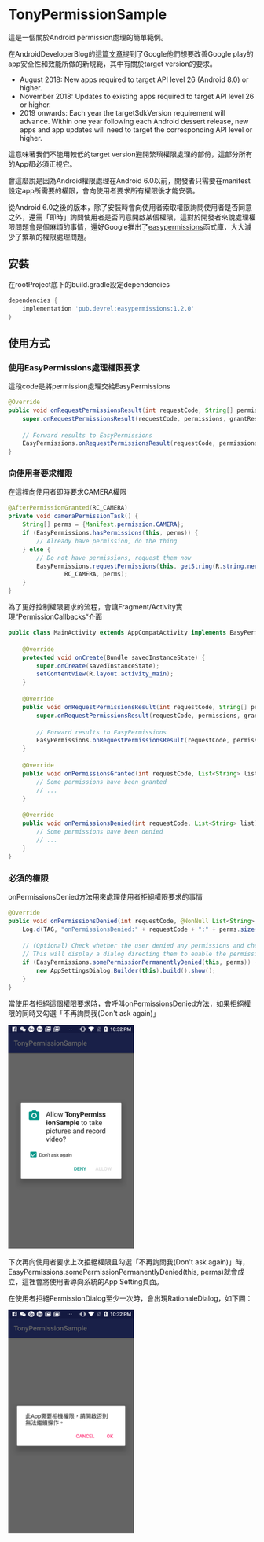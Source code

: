 # TonyPermissionSample

這是一個關於Android permission處理的簡單範例。

在AndroidDeveloperBlog的[這篇文章](https://android-developers.googleblog.com/2017/12/improving-app-security-and-performance.html)提到了Google他們想要改善Google play的app安全性和效能所做的新規範，其中有關於target version的要求。

  * August 2018: New apps required to target API level 26 (Android 8.0) or higher.
  * November 2018: Updates to existing apps required to target API level 26 or higher.
  * 2019 onwards: Each year the targetSdkVersion requirement will advance. Within one year following each Android dessert release, new apps and app updates will need to target the corresponding API level or higher.

這意味著我們不能用較低的target version避開繁瑣權限處理的部份，這部分所有的App都必須正視它。

會這麼說是因為Android權限處理在Android 6.0以前，開發者只需要在manifest設定app所需要的權限，會向使用者要求所有權限後才能安裝。

從Android 6.0之後的版本，除了安裝時會向使用者索取權限詢問使用者是否同意之外，還需「即時」詢問使用者是否同意開啟某個權限，這對於開發者來說處理權限問題會是個麻煩的事情，還好Google推出了[easypermissions](https://github.com/googlesamples/easypermissions)函式庫，大大減少了繁瑣的權限處理問題。

## 安裝

在rootProject底下的build.gradle設定dependencies

```groovy
dependencies {
    implementation 'pub.devrel:easypermissions:1.2.0'
}
```

## 使用方式

### 使用EasyPermissions處理權限要求 

這段code是將permission處理交給EasyPermissions 

```java
@Override
public void onRequestPermissionsResult(int requestCode, String[] permissions, int[] grantResults) {
    super.onRequestPermissionsResult(requestCode, permissions, grantResults);

    // Forward results to EasyPermissions
    EasyPermissions.onRequestPermissionsResult(requestCode, permissions, grantResults, this);
}
```

### 向使用者要求權限

在這裡向使用者即時要求CAMERA權限

```java
@AfterPermissionGranted(RC_CAMERA)
private void cameraPermissionTask() {
    String[] perms = {Manifest.permission.CAMERA};
    if (EasyPermissions.hasPermissions(this, perms)) {
        // Already have permission, do the thing
    } else {
        // Do not have permissions, request them now
        EasyPermissions.requestPermissions(this, getString(R.string.need_camera_permission_description),
                RC_CAMERA, perms);
    }
}
```

為了更好控制權限要求的流程，會讓Fragment/Activity實現“PermissionCallbacks“介面

```java
public class MainActivity extends AppCompatActivity implements EasyPermissions.PermissionCallbacks {

    @Override
    protected void onCreate(Bundle savedInstanceState) {
        super.onCreate(savedInstanceState);
        setContentView(R.layout.activity_main);
    }

    @Override
    public void onRequestPermissionsResult(int requestCode, String[] permissions, int[] grantResults) {
        super.onRequestPermissionsResult(requestCode, permissions, grantResults);

        // Forward results to EasyPermissions
        EasyPermissions.onRequestPermissionsResult(requestCode, permissions, grantResults, this);
    }

    @Override
    public void onPermissionsGranted(int requestCode, List<String> list) {
        // Some permissions have been granted
        // ...
    }

    @Override
    public void onPermissionsDenied(int requestCode, List<String> list) {
        // Some permissions have been denied
        // ...
    }
}
```

### 必須的權限

onPermissionsDenied方法用來處理使用者拒絕權限要求的事情

```java
@Override
public void onPermissionsDenied(int requestCode, @NonNull List<String> perms) {
    Log.d(TAG, "onPermissionsDenied:" + requestCode + ":" + perms.size());

    // (Optional) Check whether the user denied any permissions and checked "NEVER ASK AGAIN."
    // This will display a dialog directing them to enable the permission in app settings.
    if (EasyPermissions.somePermissionPermanentlyDenied(this, perms)) {
        new AppSettingsDialog.Builder(this).build().show();
    }
}
```

當使用者拒絕這個權限要求時，會呼叫onPermissionsDenied方法，如果拒絕權限的同時又勾選「不再詢問我(Don't ask again)」

<img src="./screenshots/permission_dont_ask_again.png" width="256" />

下次再向使用者要求上次拒絕權限且勾選「不再詢問我(Don't ask again)」時，EasyPermissions.somePermissionPermanentlyDenied(this, perms)就會成立，這裡會將使用者導向系統的App Setting頁面。

在使用者拒絕PermissionDialog至少一次時，會出現RationaleDialog，如下圖：

<img src="./screenshots/rationale_dialog.png" width="256" />



